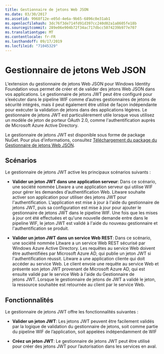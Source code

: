 ```yaml
---
title: Gestionnaire de jetons Web JSON
ms.date: 03/30/2017
ms.assetid: 9968f12e-e05d-4e6a-9b65-6896c0e31ab1
ms.openlocfilehash: 3dc76f3de714fd91d397cc240d02a1a8605fe18b
ms.sourcegitcommit: 289e06e904b72f34ac717dbcc5074239b977e707
ms.translationtype: MT
ms.contentlocale: fr-FR
ms.lasthandoff: 09/17/2019
ms.locfileid: "71045329"
---
```

# <a name="json-web-token-handler"></a>Gestionnaire de jetons Web JSON
L’extension du gestionnaire de jetons Web JSON pour Windows Identity Foundation vous permet de créer et de valider des jetons Web JSON dans vos applications. Le gestionnaire de jetons JWT peut être configuré pour s’exécuter dans le pipeline WIF comme d’autres gestionnaires de jetons de sécurité intégrés, mais il peut également être utilisé de façon indépendante pour exécuter la validation de jetons dans des applications légères. Le gestionnaire de jetons JWT est particulièrement utile lorsque vous utilisez un modèle de jeton de porteur OAuth 2.0, comme l'authentification auprès de Microsoft Azure Active Directory.  
  
 Le gestionnaire de jetons JWT est disponible sous forme de package NuGet. Pour plus d’informations, consultez [Téléchargement du package du Gestionnaire de jetons Web JSON](downloading-the-json-web-token-handler-package.md).  
  
## <a name="scenarios"></a>Scénarios  
 Le gestionnaire de jetons JWT active les principaux scénarios suivants :  
  
- **Valider un jeton JWT dans une application serveur**: Dans ce scénario, une société nommée Litware a une application serveur qui utilise WIF pour gérer les demandes d’authentification Web. Litware souhaite activer son application pour utiliser des jetons JWT pour l'authentification. L'application est mise à jour à l'aide du gestionnaire de jetons JWT, puis sa configuration est mise à jour pour ajouter le gestionnaire de jetons JWT dans le pipeline WIF. Une fois que les mises à jour ont été effectuées et qu'une nouvelle demande entre dans le pipeline WIF, le jeton JWT est validé à l'aide du nouveau gestionnaire et l'authentification se produit.  
  
- **Valider un jeton JWT dans un service Web REST**: Dans ce scénario, une société nommée Litware a un service Web REST sécurisé par Windows Azure Active Directory. Les requêtes au service Web doivent être authentifiées par Microsoft Azure AD, qui publie un jeton JWT si l'authentification réussit. Litware a une application cliente qui doit accéder au service Web. Le client envoie une requête au service Web et présente son jeton JWT provenant de Microsoft Azure AD, qui est ensuite validé par le service Web à l'aide du Gestionnaire de jetons JWT. Lorsque le gestionnaire de jetons de JWT a validé le jeton, la ressource souhaitée est retournée au client par le service Web.  
  
## <a name="features"></a>Fonctionnalités  
 Le gestionnaire de jetons JWT offre les fonctionnalités suivantes :  
  
- **Valider un jeton JWT**: Les jetons JWT peuvent être facilement validés par la logique de validation du gestionnaire de jetons, soit comme partie du pipeline WIF de l’application, soit appelées indépendamment de WIF  
  
- **Créez un jeton JWT**: Le gestionnaire de jetons JWT peut être utilisé pour créer des jetons JWT pour l’autorisation dans les services en aval.
